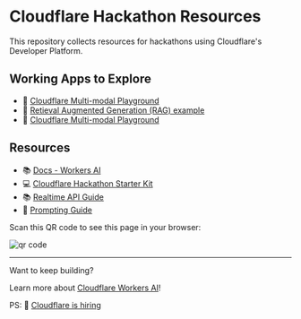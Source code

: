# Cloudflare Hackathon Resources

This repository collects resources for hackathons using Cloudflare's Developer Platform.

## Working Apps to Explore

- 🛝 [Cloudflare Multi-modal Playground](https://multi-modal.ai.cloudflare.com/)
- 🛝 [Retieval Augmented Generation (RAG) example](https://github.com/kristianfreeman/cloudflare-retrieval-augmented-generation-example)
- 🛝 [Cloudflare Multi-modal Playground](https://multi-modal.ai.cloudflare.com/)

## Resources

- 📚 [Docs - Workers AI](https://developers.cloudflare.com/workers-ai)
- 💻 [Cloudflare Hackathon Starter Kit](https://github.com/craigsdennis/hackathon-helper-workers-ai)
- 📚 [Realtime API Guide](https://platform.openai.com/docs/guides/realtime)
- 📕 [Prompting Guide](https://www.promptingguide.ai/)

Scan this QR code to see this page in your browser:

![qr code](qr.gif "This page")

---

Want to keep building?

Learn more about [Cloudflare Workers AI](https://ai.cloudflare.com/)!

PS: 🤝 [Cloudflare is hiring](https://www.cloudflare.com/careers/)
